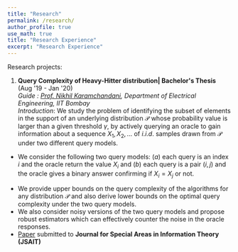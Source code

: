 ```yaml
---
title: "Research"
permalink: /research/
author_profile: true
use_math: true
title: "Research Experience"
excerpt: "Research Experience"
---
```


Research projects: 

1. **Query Complexity of Heavy-Hitter distribution| Bachelor's Thesis** (Aug '19 - Jan '20) <br/>
  *Guide : [Prof. Nikhil Karamchandani](http://www.ee.iitb.ac.in/~nikhilk/), Department of Electrical Engineering, IIT Bombay* <br/>
  *Introduction*: We study the problem of identifying the subset of elements in the support of an underlying distribution $\mathcal{P}$ whose probability value is larger than a given threshold $\gamma$, by actively querying an oracle to gain information about a sequence $X_1, X_2, \ldots$ of $i.i.d.$ samples drawn from $\mathcal{P}$ under two different query models.
  * We consider the following two query models: $(a)$ each query is an index $i$ and the oracle return the value $X_i$ and $(b)$ each query is a pair $(i,j)$ and the oracle gives a binary answer confirming if $X_i = X_j$ or not.<br/>
    

   <!--<ol> 
    <li> Each query is an index $i$ and the oracle return the value $X_i$. </li> 
    <li> Each query is a pair $(i,j)$ and the oracle gives a binary answer confirming if $X_i = X_j$ or not.</li> </ol> <br/>
     --->
  * We provide upper bounds on the query complexity of the algorithms for any distribution $\mathcal{P}$ and also derive lower bounds on the optimal query complexity under the two query models.<br/>
  * We also consider noisy versions of the two query models and propose robust estimators which can effectively counter the noise in the oracle responses.<br/>
  * [Paper](https://arxiv.org/abs/2005.14425) submitted to **Journal for Special Areas in Information Theory (JSAIT)** 


<!---
My research interests broadly lie in **Applied Probability, Learning Theory, Optimization, Game Theory** and **Social Networks**. I am primarily interested in theoretical aspects of problems in these fields and I also like to apply these tools to solve real world problems.


Research Projects:
===
1.  **Strategic Interaction on Networks with Imperfect Substitutability | Master's Thesis** (June '18 - Present) <br/>
    *Guide : [Prof. Ankur Kulkarni](http://www.sc.iitb.ac.in/~ankur/), Systems & Control Department, IIT Bombay* <br/>
    *Introduction*: We study a public goods game on networks with imperfect substitutability, wherein each node is an agent and the action performed is the effort put in the game. The benefit function of each player is dependent on the sum of their own effort and a substitutability factor times the sum of effort of each of their neighbours. The cost is dependent on only one's own effort.
    * Proved that the Nash equilibria of a public goods game on a network are given by suitably scaled solutions to a Linear Complementarity Problem defined using the adjacency matrix of the underlying graph.<br/>
    * Characterized the effort maximizing solutions of public goods game using special structures on the graph which are generalizations of independent sets.<br/>
    * Derived absolute upper bounds for the aggregate effort of any equilibria when the underlying graphs are trees.<br/>
    
2.  **On independent Cliques and Linear Complementarity Problems | Master's Thesis** (June '18 - November '18) <br/>
    *Guide : [Prof. Ankur Kulkarni](http://www.sc.iitb.ac.in/~ankur/), Systems & Control Department, IIT Bombay* <br/>
    *Introduction*: Linear Complementarity Problem (LCP(M,q)) is an optimization problem defined as  "Find x such that x >= 0, y = Mx + q >= 0,  y^Tx =  0". We study the l<sub>1</sub> norm maximizing solutions of LCP(I + dA,-e), where A is the adjacency matrix of a graph, d belongs to the interval (0,\infty) and e is the vector of 1's.
    * Generalized the concept of independent sets to a union of independent cliques and defined solutions of the LCP(I + dA,-e) with support as union of independent cliques as Independent Clique Solutions (ICS).<br/>
    * Derived an algorithm which constructs an ICS of the LCP(I + dA,-e) for suitable d.<br/>
    * Proved that the maximum l<sub>1</sub> norm amongst all the LCP(I + dA,-e) solutions is achieved by an ICS.<br/>
    * For d >= 1, proved that  the maximum weighted l<sub>1</sub> norm is achieved at the characteristic vector of a maximum weighted independent set.<br/>
    * [Paper](https://arxiv.org/abs/1811.09798) submitted to **Mathematics of Operations Research** 
    
3.  **Estimation of edge resistances using MCMC** (July '17 - October '17) <br/>
    *Guide : [Prof. Vivek Borkar](https://www.ee.iitb.ac.in/web/faculty/homepage/borkar), EE Department, IIT Bombay* <br/>
    *Introduction*: The effective resistance of an edge is the resistance assuming all edges are of resistance 1 unit, which is an important metric in social networks and useful for graph sparsification. We provide a fast (O(nlog(n))) algorithm for estimating edge resistances of a graph.
    * Derived an Markov Chain Monte Carlo (MCMC) based algorithm in a Probably Approximately Correct(PAC) Learning framework to estimate effective edge resistances of a graph.<br/>
    * Provided the complexity analysis and achieved faster convergent rates than existing MCMC algorithms by using Aldous' and Wilson's Algorithm to generate uniform random spanning trees.<br/>
    * Illustrated using simulations that the estimates give the correct order (ranking) of resistances much faster than the time each estimate takes to converge to the true resistance value.<br/>
    \[[Report](https://kc1729.github.io/files/RnD_Report.pdf)\]

4. **Risk Aware Economic Dispatch | Summer Internship** (January '17 - April '17) <br/>
    *Guide : [Prof. Rahul Jain](http://www-bcf.usc.edu/~rahuljai/Welcome.html), EE Department, University of Southern California* <br/>
    *Introduction*: Economic dispatch solves the optimal output of electricity generation facilities, to meet the system load, at the lowest possible cost, subject to transmission and operational constraints. We consider the risk averse version of this problem and solve it.
    * Surveyed the literature of Stochastic Programming and algorithms to solve multistage stochastic programs.<br/>
    * Studied various type of Risk Measures applicable to Power Markets and reformulated the economic dispatch problem to make it solvable under the risk aware and stochastic regime.<br/>
    * Simplified the problem involving CVaR risk measure into a risk neutral stochastic program which can be solved using standard algorithms like Stochastic Decomposition.<br/>
    \[[Report](https://kc1729.github.io/files/report_ver1.pdf)\]

5.  **A Reinforcement Learning Algorithm for Restless Bandits** (January '17 - April '17) <br/>
    *Guide : [Prof. Vivek Borkar](https://www.ee.iitb.ac.in/web/faculty/homepage/borkar), EE Department, IIT Bombay* <br/>
    *Introduction*: The restless bandit problem is to find optimal policies which choose to keep each bandit active or passive at every time step. They use a heuristic called Whittle Index which gives a threshold based near optimal policy. However, computing the Whittle Index is intractable in general and we provide an algorithm to find it.
    * Proposed and analyzed a two timescale learning algorithm to learn the Whittle index for indexable restless bandits which uses the LSPE(Least Squares Policy Evaluation) and Gradient Descent schemes.<br/>
    * Used Linear Function Approximation and Approximate Dynamic Programming to learn the previously intractable Whittle Index Heuristic to solve the restless bandits problem.<br/>
    * Conducted simulations to test our algorithm in scheduling of web crawlers for ephemeral content.<br/>
    * [Paper](https://ieeexplore.ieee.org/abstract/document/8307959) published in Indian Control Conference 2018.<br/>
-->
